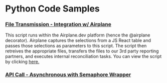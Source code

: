 # Python Code Samples

### [File Transmission - Integration w/ Airplane](https://github.com/uscgregory/python/blob/main/code_sample_1.py)
This script runs within the Airplane.dev platform (hence the @airplane decorator). Airplane captures the selections from a JS React table and passes those selections as parameters to this script.  The script then retreives the appropriate files, transfers the files to our 3rd party reporting partners, and executes internal reconciliation tasks.  You can view the script by clicking [here.](https://github.com/uscgregory/python/blob/main/code_sample_1.py)

### [API Call - Asynchronous with Semaphore Wrapper](https://github.com/uscgregory/python/blob/main/code_sample_2.py)

